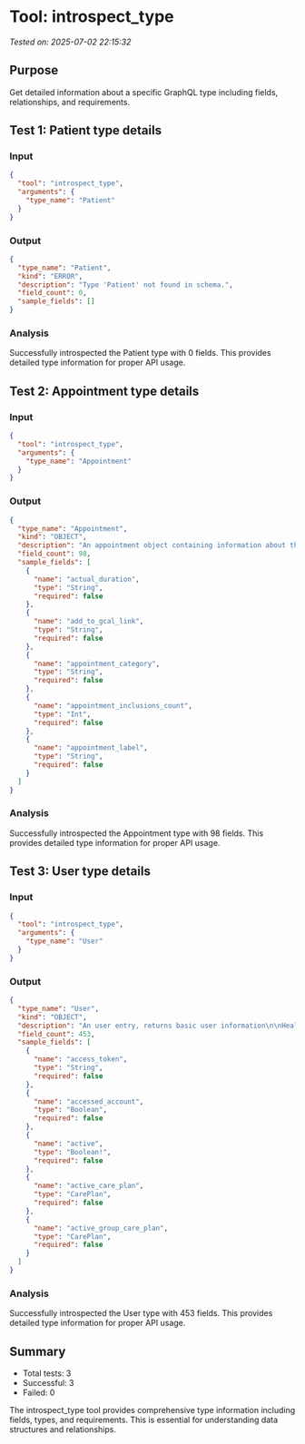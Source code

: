 # Tool: introspect_type

*Tested on: 2025-07-02 22:15:32*

## Purpose
Get detailed information about a specific GraphQL type including fields, relationships, and requirements.

## Test 1: Patient type details

### Input
```json
{
  "tool": "introspect_type",
  "arguments": {
    "type_name": "Patient"
  }
}
```

### Output
```json
{
  "type_name": "Patient",
  "kind": "ERROR",
  "description": "Type 'Patient' not found in schema.",
  "field_count": 0,
  "sample_fields": []
}
```

### Analysis
Successfully introspected the Patient type with 0 fields. This provides detailed type information for proper API usage.

## Test 2: Appointment type details

### Input
```json
{
  "tool": "introspect_type",
  "arguments": {
    "type_name": "Appointment"
  }
}
```

### Output
```json
{
  "type_name": "Appointment",
  "kind": "OBJECT",
  "description": "An appointment object containing information about the appointment, including the attendees, date, l",
  "field_count": 98,
  "sample_fields": [
    {
      "name": "actual_duration",
      "type": "String",
      "required": false
    },
    {
      "name": "add_to_gcal_link",
      "type": "String",
      "required": false
    },
    {
      "name": "appointment_category",
      "type": "String",
      "required": false
    },
    {
      "name": "appointment_inclusions_count",
      "type": "Int",
      "required": false
    },
    {
      "name": "appointment_label",
      "type": "String",
      "required": false
    }
  ]
}
```

### Analysis
Successfully introspected the Appointment type with 98 fields. This provides detailed type information for proper API usage.

## Test 3: User type details

### Input
```json
{
  "tool": "introspect_type",
  "arguments": {
    "type_name": "User"
  }
}
```

### Output
```json
{
  "type_name": "User",
  "kind": "OBJECT",
  "description": "An user entry, returns basic user information\n\nHealthcare Context: Represents patient/client data in",
  "field_count": 453,
  "sample_fields": [
    {
      "name": "access_token",
      "type": "String",
      "required": false
    },
    {
      "name": "accessed_account",
      "type": "Boolean",
      "required": false
    },
    {
      "name": "active",
      "type": "Boolean!",
      "required": false
    },
    {
      "name": "active_care_plan",
      "type": "CarePlan",
      "required": false
    },
    {
      "name": "active_group_care_plan",
      "type": "CarePlan",
      "required": false
    }
  ]
}
```

### Analysis
Successfully introspected the User type with 453 fields. This provides detailed type information for proper API usage.

## Summary
- Total tests: 3
- Successful: 3
- Failed: 0

The introspect_type tool provides comprehensive type information including fields, types, and requirements. This is essential for understanding data structures and relationships.
